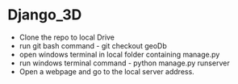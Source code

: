 # Django_3D

- Clone the repo to local Drive
- run git bash command - git checkout geoDb
- open windows terminal in local folder containing manage.py 
- run windows terminal command - python manage.py runserver
- Open a webpage and go to the local server address.
